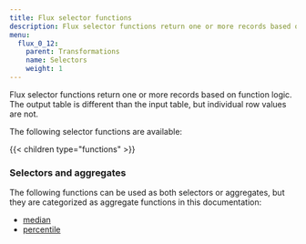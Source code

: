 ```yaml
---
title: Flux selector functions
description: Flux selector functions return one or more records based on function logic.
menu:
  flux_0_12:
    parent: Transformations
    name: Selectors
    weight: 1
---
```


Flux selector functions return one or more records based on function logic.
The output table is different than the input table, but individual row values are not.

The following selector functions are available:

{{< children type="functions" >}}


### Selectors and aggregates
The following functions can be used as both selectors or aggregates, but they are
categorized as aggregate functions in this documentation:

- [median](/flux/v0.12/functions/transformations/aggregates/median)
- [percentile](/flux/v0.12/functions/transformations/aggregates/percentile)
